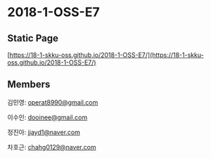 # 2018-1-OSS-E7

## Static Page
[https://18-1-skku-oss.github.io/2018-1-OSS-E7/](https://18-1-skku-oss.github.io/2018-1-OSS-E7/)

## Members

김민영: operat8990@gmail.com

이수인: dooinee@gmail.com

정진아: jjayd1@naver.com

차호근: chahg0129@naver.com

